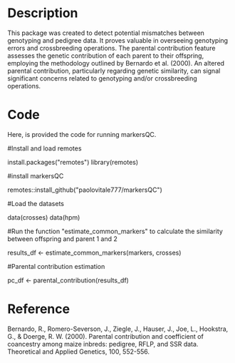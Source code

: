 # Description
This package was created to detect potential mismatches between genotyping and pedigree data. It proves valuable in overseeing genotyping errors and crossbreeding operations.
The parental contribution feature assesses the genetic contribution of each parent to their offspring, employing the methodology outlined by Bernardo et al. (2000). 
An altered parental contribution, particularly regarding genetic similarity, can signal significant concerns related to genotyping and/or crossbreeding operations.

# Code
Here, is provided the code for running markersQC. 

#Install and load remotes

install.packages("remotes")
library(remotes)

#install markersQC

remotes::install_github("paolovitale777/markersQC")

#Load the datasets

data(crosses)
data(hpm)

#Run the function "estimate_common_markers" to calculate the similarity between offspring and parent 1 and 2

results_df <- estimate_common_markers(markers, crosses)

#Parental contribution estimation

pc_df <- parental_contribution(results_df)



# Reference
Bernardo, R., Romero-Severson, J., Ziegle, J., Hauser, J., Joe, L., Hookstra, G., & Doerge, R. W. (2000). Parental contribution and coefficient of coancestry among maize inbreds: pedigree, RFLP, and SSR data. Theoretical and Applied Genetics, 100, 552-556.
